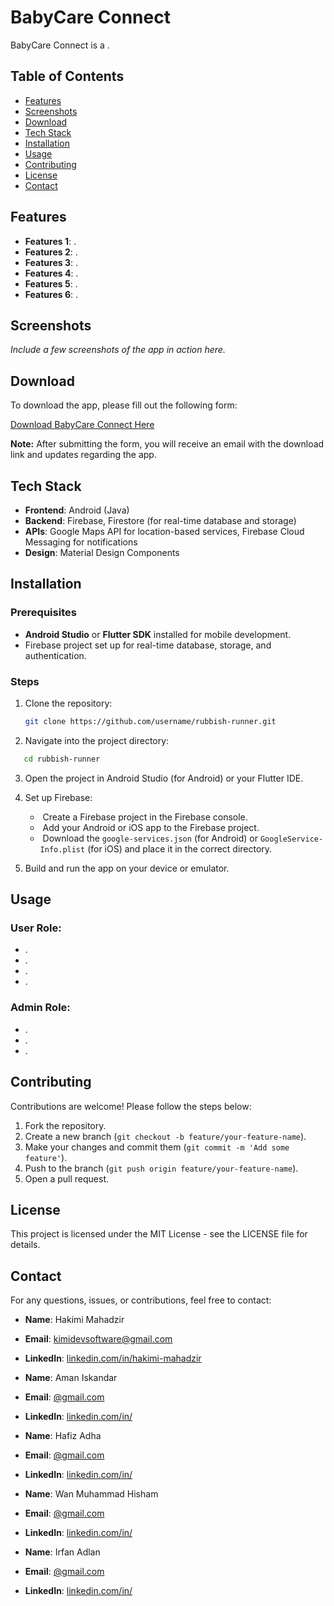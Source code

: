 # BabyCare Connect

BabyCare Connect is a .

## Table of Contents
- [Features](#features)
- [Screenshots](#screenshots)
- [Download](#download)
- [Tech Stack](#tech-stack)
- [Installation](#installation)
- [Usage](#usage)
- [Contributing](#contributing)
- [License](#license)
- [Contact](#contact)

## Features

- **Features 1**: .
- **Features 2**: .
- **Features 3**: .
- **Features 4**: .
- **Features 5**: .
- **Features 6**: .

## Screenshots

*Include a few screenshots of the app in action here.*

## Download

To download the app, please fill out the following form:

[Download BabyCare Connect Here](https://forms.gle/9RM6M4ANsvo54n1U8)

**Note:** After submitting the form, you will receive an email with the download link and updates regarding the app.

## Tech Stack

- **Frontend**: Android (Java) 
- **Backend**: Firebase, Firestore (for real-time database and storage)
- **APIs**: Google Maps API for location-based services, Firebase Cloud Messaging for notifications
- **Design**: Material Design Components

## Installation

### Prerequisites

- **Android Studio** or **Flutter SDK** installed for mobile development.
- Firebase project set up for real-time database, storage, and authentication.

### Steps

1. Clone the repository:

   ```bash
   git clone https://github.com/username/rubbish-runner.git

2. Navigate into the project directory:
```bash
   cd rubbish-runner
```
3. Open the project in Android Studio (for Android) or your Flutter IDE.

4. Set up Firebase:
   - &nbsp;Create a Firebase project in the Firebase console.
   - &nbsp;Add your Android or iOS app to the Firebase project.
   - &nbsp;Download the `google-services.json` (for Android) or `GoogleService-Info.plist` (for iOS) and place it in the correct directory.

5. Build and run the app on your device or emulator.

## Usage

### User Role:
-  .
-  .
-  .
-  .

### Admin Role:
- .
- .
- .

## Contributing
Contributions are welcome! Please follow the steps below:

1. Fork the repository.
2. Create a new branch (`git checkout -b feature/your-feature-name`).
3. Make your changes and commit them (`git commit -m 'Add some feature'`).
4. Push to the branch (`git push origin feature/your-feature-name`).
5. Open a pull request.

## License
This project is licensed under the MIT License - see the LICENSE file for details.

## Contact

For any questions, issues, or contributions, feel free to contact:

- **Name**: Hakimi Mahadzir
- **Email**: [kimidevsoftware@gmail.com](mailto:kimidevsoftware@gmail.com)
- **LinkedIn**: [linkedin.com/in/hakimi-mahadzir](https://www.linkedin.com/in/hakimi-mahadzir-dev/)

- **Name**: Aman Iskandar
- **Email**: [@gmail.com](mailto:)
- **LinkedIn**: [linkedin.com/in/](https:)

- **Name**: Hafiz Adha
- **Email**: [@gmail.com](mailto:)
- **LinkedIn**: [linkedin.com/in/](https:)

- **Name**: Wan Muhammad Hisham
- **Email**: [@gmail.com](mailto:)
- **LinkedIn**: [linkedin.com/in/](https:)

- **Name**: Irfan Adlan
- **Email**: [@gmail.com](mailto:)
- **LinkedIn**: [linkedin.com/in/](https:)

